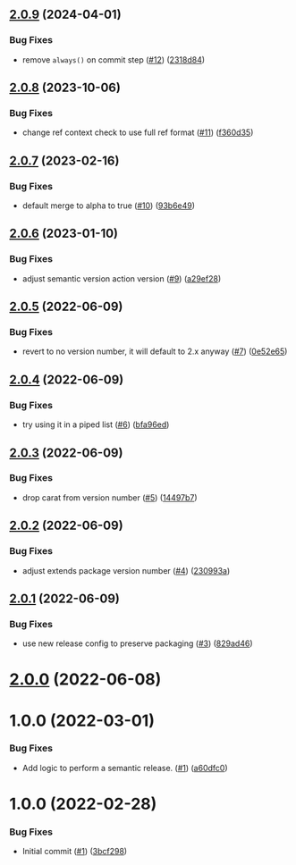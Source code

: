## [2.0.9](https://github.com/catalystsquad/action-release-helm-chart/compare/v2.0.8...v2.0.9) (2024-04-01)


### Bug Fixes

* remove `always()` on commit step ([#12](https://github.com/catalystsquad/action-release-helm-chart/issues/12)) ([2318d84](https://github.com/catalystsquad/action-release-helm-chart/commit/2318d8428a6aa24b4cb63d834034c8127dbe2802))

## [2.0.8](https://github.com/catalystsquad/action-release-helm-chart/compare/v2.0.7...v2.0.8) (2023-10-06)


### Bug Fixes

* change ref context check to use full ref format ([#11](https://github.com/catalystsquad/action-release-helm-chart/issues/11)) ([f360d35](https://github.com/catalystsquad/action-release-helm-chart/commit/f360d355b591add91d7755972336d162d516ba7e))

## [2.0.7](https://github.com/catalystsquad/action-release-helm-chart/compare/v2.0.6...v2.0.7) (2023-02-16)


### Bug Fixes

* default merge to alpha to true ([#10](https://github.com/catalystsquad/action-release-helm-chart/issues/10)) ([93b6e49](https://github.com/catalystsquad/action-release-helm-chart/commit/93b6e491cab8c5fe8fbd3e6b19d9f42e3b4ea394))

## [2.0.6](https://github.com/catalystsquad/action-release-helm-chart/compare/v2.0.5...v2.0.6) (2023-01-10)


### Bug Fixes

* adjust semantic version action version ([#9](https://github.com/catalystsquad/action-release-helm-chart/issues/9)) ([a29ef28](https://github.com/catalystsquad/action-release-helm-chart/commit/a29ef285c53669a47988d73878fb14effd04d442))

## [2.0.5](https://github.com/catalystsquad/action-release-helm-chart/compare/v2.0.4...v2.0.5) (2022-06-09)


### Bug Fixes

* revert to no version number, it will default to 2.x anyway ([#7](https://github.com/catalystsquad/action-release-helm-chart/issues/7)) ([0e52e65](https://github.com/catalystsquad/action-release-helm-chart/commit/0e52e65759cc40ee1942fd40e87da28912d4aef8))

## [2.0.4](https://github.com/catalystsquad/action-release-helm-chart/compare/v2.0.3...v2.0.4) (2022-06-09)


### Bug Fixes

* try using it in a piped list ([#6](https://github.com/catalystsquad/action-release-helm-chart/issues/6)) ([bfa96ed](https://github.com/catalystsquad/action-release-helm-chart/commit/bfa96ed92273e19abb4add57ff52c53fbdd0f5df))

## [2.0.3](https://github.com/catalystsquad/action-release-helm-chart/compare/v2.0.2...v2.0.3) (2022-06-09)


### Bug Fixes

* drop carat from version number ([#5](https://github.com/catalystsquad/action-release-helm-chart/issues/5)) ([14497b7](https://github.com/catalystsquad/action-release-helm-chart/commit/14497b7f04868a3ddea549cd922683b379d32107))

## [2.0.2](https://github.com/catalystsquad/action-release-helm-chart/compare/v2.0.1...v2.0.2) (2022-06-09)


### Bug Fixes

* adjust extends package version number ([#4](https://github.com/catalystsquad/action-release-helm-chart/issues/4)) ([230993a](https://github.com/catalystsquad/action-release-helm-chart/commit/230993a1fdee85f8a79568beda2daf2399941a71))

## [2.0.1](https://github.com/catalystsquad/action-release-helm-chart/compare/v2.0.0...v2.0.1) (2022-06-09)


### Bug Fixes

* use new release config to preserve packaging ([#3](https://github.com/catalystsquad/action-release-helm-chart/issues/3)) ([829ad46](https://github.com/catalystsquad/action-release-helm-chart/commit/829ad467364dd606126e101fee010ecd1447c5dd))

# [2.0.0](https://github.com/catalystsquad/action-release-helm-chart/compare/v1.0.0...v2.0.0) (2022-06-08)

# 1.0.0 (2022-03-01)


### Bug Fixes

* Add logic to perform a semantic release. ([#1](https://github.com/catalystsquad/action-release-helm-chart/issues/1)) ([a60dfc0](https://github.com/catalystsquad/action-release-helm-chart/commit/a60dfc0967392b6f15a01e5619e70ef1615e5c69))

# 1.0.0 (2022-02-28)


### Bug Fixes

* Initial commit ([#1](https://github.com/catalystsquad/action-composite-action-template/issues/1)) ([3bcf298](https://github.com/catalystsquad/action-composite-action-template/commit/3bcf298630471c46d9f9a1f3a24c2c15342e1855))
